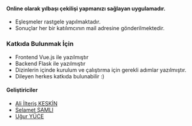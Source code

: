 

#### Online olarak yılbaşı çekilişi yapmanızı sağlayan uygulamadır.
* Eşleşmeler rastgele yapılmaktadır.
* Sonuçlar her bir katılımcının mail adresine gönderilmektedir.

### Katkıda Bulunmak İçin

* Frontend Vue.js ile yazılmıştır
* Backend Flask ile yazılmıştır
* Dizinlerin içinde kurulum ve çalıştırma için gerekli adımlar yazılmıştır.
* Dileyen herkes katkıda bulunabilir :)

#### Geliştiriciler
* [Ali İlteriş KESKİN](https://github.com/ilteriskeskin)
* [Selamet ŞAMLI](https://github.com/selamet)
* [Uğur YÜCE](https://github.com/uguryuce)
